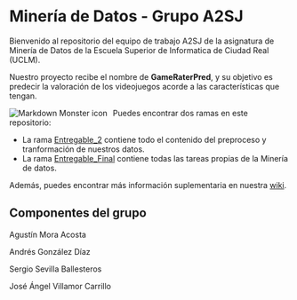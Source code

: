 # Minería de Datos - Grupo A2SJ
Bienvenido al repositorio del equipo de trabajo A2SJ de la asignatura de Minería de Datos de la Escuela Superior de Informatica de Ciudad Real (UCLM).

Nuestro proyecto recibe el nombre de <b>GameRaterPred</b>, y su objetivo es predecir la valoración de los videojuegos acorde a las características que tengan.

<img src="https://1.bp.blogspot.com/-mdeHp_0JY3U/YAckZRXBB9I/AAAAAAAABNk/cxyltHBRVKQ4LqmRc9BGsBHSaSuVz9bRwCLcBGAsYHQ/s16000/Captura.PNG"
     alt="Markdown Monster icon"
     style="float: left; margin-right: 10px;" />

Puedes encontrar dos ramas en este repositorio:
- La rama [Entregable_2](https://github.com/Ofeucor/Data-Mining/tree/Entregable_2) contiene todo el contenido del preproceso y tranformación de nuestros datos.
- La rama [Entregable_Final](https://github.com/Ofeucor/Data-Mining/tree/Entregable_Final) contiene todas las tareas propias de la Minería de datos.

Además, puedes encontrar más información suplementaria en nuestra [wiki](https://github.com/Ofeucor/Data-Mining/wiki).


## Componentes del grupo
Agustín Mora Acosta

Andrés González Díaz

Sergio Sevilla Ballesteros

José Ángel Villamor Carrillo
